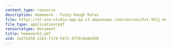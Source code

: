 ```yaml
---
content_type: resource
description: Homework - Fuzzy Rough Rules
file: https://ol-ocw-studio-app-qa.s3.amazonaws.com/courses/hst-951j-medical-decision-support-spring-2003/2a27e25822b3f17454714759c8a8e45b_homework2.pdf
file_type: application/pdf
resourcetype: Document
title: homework2.pdf
uid: 2a27e258-22b3-f174-5471-4759c8a8e45b
---
```

